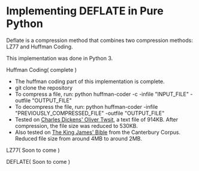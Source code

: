 # Implementing DEFLATE in Pure Python

Deflate is a compression method that combines two compression methods: LZ77 and Huffman Coding.

This implementation was done in Python 3.

Huffman Coding( complete )

* The huffman coding part of this implementation is complete.
* git clone the repository
* To compress a file, run: python huffman-coder -c -infile "INPUT_FILE" -outfile "OUTPUT_FILE"
* To decompress the file, run: python huffman-coder -infile "PREVIOUSLY_COMPRESSED_FILE" -outfile "OUTPUT_FILE"
* Tested on [Charles Dickens' Oliver Twsit](http://www.gutenberg.org/ebooks/730.txt.utf-8), a text file of 914KB. After compression, the file size was reduced to 530KB.
* Also tested on [The King James' Bible](http://corpus.canterbury.ac.nz/descriptions/large/bible.html) from the Canterbury Corpus. Reduced file size from around 4MB to around 2MB.

LZ77( Soon to come )


DEFLATE( Soon to come )


